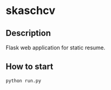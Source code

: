 # skaschcv

## Description

Flask web application for static resume.

## How to start

```bash
python run.py
```